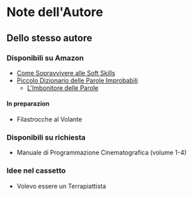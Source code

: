 # Note dell'Autore

## Dello stesso autore

### Disponibili su Amazon
* [Come Sopravvivere alle Soft Skills](https://www.amazon.it/dp/B0B4GFBB6B)
* [Piccolo Dizionario delle Parole Improbabili](https://www.amazon.it/dp/B0BRM14GSQ)
  * [L'Imbonitore delle Parole](https://github.com/mad4j/notedellautore/blob/8396edb6bcd519a2929e251c33e24c76a8c7e338/L%E2%80%99imbonitore%20delle%20Parole.md)

#### In preparazion
* Filastrocche al Volante

### Disponibili su richiesta
* Manuale di Programmazione Cinematografica (volume 1-4)

### Idee nel cassetto
* Volevo essere un Terrapiattista
